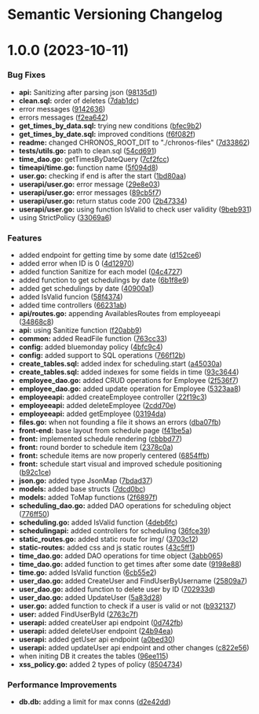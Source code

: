 # Semantic Versioning Changelog

# 1.0.0 (2023-10-11)


### Bug Fixes

* **api:** Sanitizing after parsing json ([98135d1](https://github.com/jotaEspig/chronos/commit/98135d14ccf8e36fba24ec8e6852eee906cec679))
* **clean.sql:** order of deletes ([7dab1dc](https://github.com/jotaEspig/chronos/commit/7dab1dc04b94a0fb4b4999fa925416daa2173497))
* error messages ([9142636](https://github.com/jotaEspig/chronos/commit/91426362b5103f1c99f80277f367d3a8db18b722))
* errors messages ([f2ea642](https://github.com/jotaEspig/chronos/commit/f2ea642a5532eb8b3261d114d0f78c0e63d32374))
* **get_times_by_data.sql:** trying new conditions ([bfec9b2](https://github.com/jotaEspig/chronos/commit/bfec9b2dee4b5608954919f79f40e9dc25ca6a04))
* **get_times_by_date.sql:** improved conditions ([f6f082f](https://github.com/jotaEspig/chronos/commit/f6f082fe6f8e0fb2fd82ebda9ee5ae4144b68b5b))
* **readme:** changed CHRONOS_ROOT_DIT to "./chronos-files" ([7d33862](https://github.com/jotaEspig/chronos/commit/7d338620a6c5de973436b1fa778dad8881a673be))
* **tests/utils.go:** path to clean.sql ([54cd691](https://github.com/jotaEspig/chronos/commit/54cd69121a72edc23cbe79e3f29a3b2db7a2c92a))
* **time_dao.go:** getTimesByDateQuery ([7cf2fcc](https://github.com/jotaEspig/chronos/commit/7cf2fcca561a93ba709a1330f2049604c27aadfa))
* **timeapi/time.go:** function name ([5f094d8](https://github.com/jotaEspig/chronos/commit/5f094d89ea2433071710262a7c8ed6e2a20bb562))
* **user.go:** checking if end is after the start ([1bd80aa](https://github.com/jotaEspig/chronos/commit/1bd80aafc2d86b09c04852fe8217e09dffb09c03))
* **userapi/user.go:** error message ([29e8e03](https://github.com/jotaEspig/chronos/commit/29e8e0333bbf176890a3be5dc2a8e6a9cf5ff1bc))
* **userapi/user.go:** error messages ([89cb5f7](https://github.com/jotaEspig/chronos/commit/89cb5f7c306b8a2fa491ca70f5f6197f6b889d30))
* **userapi/user.go:** return status code 200 ([2b47334](https://github.com/jotaEspig/chronos/commit/2b47334fc3a10279f4285203f5a0d5b2e08d8bc8))
* **userapi/user.go:** using function IsValid to check user validity ([9beb931](https://github.com/jotaEspig/chronos/commit/9beb931b66522c198f6f10d8d671c74d903fe5b4))
* using StrictPolicy ([33069a6](https://github.com/jotaEspig/chronos/commit/33069a661d1e76b4fc175f645f8e3eabc2edf12b))


### Features

* added endpoint for getting time by some date ([d152ce6](https://github.com/jotaEspig/chronos/commit/d152ce68ebc1638217844203c16264c587deca06))
* added error when ID is 0 ([4d12970](https://github.com/jotaEspig/chronos/commit/4d12970152d80a2e2c82f6f87dfddb72781027c7))
* added function Sanitize for each model ([04c4727](https://github.com/jotaEspig/chronos/commit/04c472718e9b3166be7b60e88f782cc794348fcc))
* added function to get schedulings by date ([6b1f8e9](https://github.com/jotaEspig/chronos/commit/6b1f8e909fb615455c1e318cd2284211f42c0e89))
* added get schedulings by date ([40900a1](https://github.com/jotaEspig/chronos/commit/40900a193e5159bdd5fa396c846595962a0d427a))
* added IsValid funcion ([58f4374](https://github.com/jotaEspig/chronos/commit/58f4374353c2af360d3c70092745dceb84734025))
* added time controllers ([66231ab](https://github.com/jotaEspig/chronos/commit/66231ab236aad752a5f9ad952c350afe99990939))
* **api/routes.go:** appending AvailablesRoutes from employeeapi ([34868c8](https://github.com/jotaEspig/chronos/commit/34868c84211c4fe1165f2f81fb150318cb613712))
* **api:** using Sanitize function ([f20abb9](https://github.com/jotaEspig/chronos/commit/f20abb9d4c37732429aca8217fd59e09c43be144))
* **common:** added ReadFile function ([763cc33](https://github.com/jotaEspig/chronos/commit/763cc338f3f503be51c2c2d8ebdadcbee7fa565d))
* **config:** added bluemonday policy ([4bfc9c4](https://github.com/jotaEspig/chronos/commit/4bfc9c4c82ad45233b8168e7d05d18941fda6263))
* **config:** added support to SQL operations ([766f12b](https://github.com/jotaEspig/chronos/commit/766f12b0fc78d48c3ab4a73338a60b0b1654cd2e))
* **create_tables.sql:** added index for scheduling.start ([a45030a](https://github.com/jotaEspig/chronos/commit/a45030ae279705529ba6c16e090ba038ad23b961))
* **create_tables.sql:** added indexes for some fields in time ([93c3644](https://github.com/jotaEspig/chronos/commit/93c36449554b6abf73e379661bafe59b52a07e1c))
* **employee_dao.go:** added CRUD operations for Employee ([2f536f7](https://github.com/jotaEspig/chronos/commit/2f536f7afdee9fae066f4c41ee64b4c6598a2175))
* **employee_dao.go:** added update operation for Employee ([5323aa8](https://github.com/jotaEspig/chronos/commit/5323aa838b4a0f0224a81e3dced0b10493a32402))
* **employeeapi:** added createEmployee controller ([22f19c3](https://github.com/jotaEspig/chronos/commit/22f19c334307e196f17151500d9311d01885b5a5))
* **employeeapi:** added deleteEmployee ([2cdd70e](https://github.com/jotaEspig/chronos/commit/2cdd70e281135e2e476093f02965698e33907773))
* **employeeapi:** added getEmployee ([03194da](https://github.com/jotaEspig/chronos/commit/03194da42d667daa10900fa46210683d0c3aae50))
* **files.go:** when not founding a file it shows an errors ([dba07fb](https://github.com/jotaEspig/chronos/commit/dba07fb768b236eee7a95c4f83c7c87a395abf9d))
* **front-end:** base layout from schedule page ([f41be5a](https://github.com/jotaEspig/chronos/commit/f41be5aac63b7ee75727070d907743267c4414d9))
* **front:** implemented schedule rendering ([cbbbd77](https://github.com/jotaEspig/chronos/commit/cbbbd7726ac73b4aa2280133fcdd501abc1b8193))
* **front:** round border to schedule item ([2378c0a](https://github.com/jotaEspig/chronos/commit/2378c0ad3424c0dc8c05a98e7515114927a4863c))
* **front:** schedule items are now properly centered ([6854ffb](https://github.com/jotaEspig/chronos/commit/6854ffb7c57974d41caac8aa90f61dc771a6d837))
* **front:** schedule start visual and improved schedule positioning ([b92c1ce](https://github.com/jotaEspig/chronos/commit/b92c1ce673eee984dc6a4d4ef94e92d5e9ef1ab7))
* **json.go:** added type JsonMap ([7bdad37](https://github.com/jotaEspig/chronos/commit/7bdad373953f8d4cbedb5b1e299b5a1b085ea264))
* **models:** added base structs ([7dcd0bc](https://github.com/jotaEspig/chronos/commit/7dcd0bc65c828203f314d1c1ad391ab9893c2763))
* **models:** added ToMap functions ([2f6897f](https://github.com/jotaEspig/chronos/commit/2f6897f73c527775318f0cf980b01660afc1991c))
* **scheduling_dao.go:** added DAO operations for scheduling object ([776ff50](https://github.com/jotaEspig/chronos/commit/776ff50202f2a7bb37a1baba430712d584b33703))
* **scheduling.go:** added IsValid function ([4deb6fc](https://github.com/jotaEspig/chronos/commit/4deb6fc9a5a564a8c16447c57e6a6faf19c89aba))
* **schedulingapi:** added controllers for scheduling ([36fce39](https://github.com/jotaEspig/chronos/commit/36fce39756f8c0445699d5aeb01dd8d7b45febf6))
* **static_routes.go:** added static route for img/ ([3703c12](https://github.com/jotaEspig/chronos/commit/3703c1273b50828a7d5d41066bf3f3e309bcf330))
* **static-routes:** added css and js static routes ([43c5ff1](https://github.com/jotaEspig/chronos/commit/43c5ff15dceafd85a9e7abc554f161a35b573133))
* **time_dao.go:** added DAO operations for time object ([3abb065](https://github.com/jotaEspig/chronos/commit/3abb0658f1d5efea393968729bbb3937b5b31474))
* **time_dao.go:** added function to get times after some date ([9198e88](https://github.com/jotaEspig/chronos/commit/9198e88212e73988515acc3a33d0b98aedc89eae))
* **time.go:** added IsValid function ([6cb55e2](https://github.com/jotaEspig/chronos/commit/6cb55e221ae136c47bb873e9f06b7726aa348466))
* **user_dao.go:** added CreateUser and FindUserByUsername ([25809a7](https://github.com/jotaEspig/chronos/commit/25809a7f7f8b1722b52bdb9daaec246a2a7930f2))
* **user_dao.go:** added function to delete user by ID ([702933d](https://github.com/jotaEspig/chronos/commit/702933d661fdc6497c5467037c98dce84c2ab22d))
* **user_dao.go:** added UpdateUser ([5a83d28](https://github.com/jotaEspig/chronos/commit/5a83d285db9c9985a7ad23bee899c8d679d1b229))
* **user.go:** added function to check if a user is valid or not ([b932137](https://github.com/jotaEspig/chronos/commit/b9321375bf6c46c1b20bcb3b93b5cbb54c7f3eee))
* **user:** added FindUserById ([2763c7f](https://github.com/jotaEspig/chronos/commit/2763c7f5866b2d6abd69c1003a6ded52540969a8))
* **userapi:** added createUser api endpoint ([0d742fb](https://github.com/jotaEspig/chronos/commit/0d742fb52b586308c4180ac32795d42455f10de8))
* **userapi:** added deleteUser endpoint ([24b94ea](https://github.com/jotaEspig/chronos/commit/24b94eadb9f5799ea86a70f055c5b8d1a997076a))
* **userapi:** added getUser api endpoint ([a0bed30](https://github.com/jotaEspig/chronos/commit/a0bed30e81cbd80330349ef4bfc23ea31737f212))
* **userapi:** added updateUser api endpoint and other changes ([c822e56](https://github.com/jotaEspig/chronos/commit/c822e56c4fa4b027ecd7cd22562b29710b66ea75))
* when initing DB it creates the tables ([96ee115](https://github.com/jotaEspig/chronos/commit/96ee1155768dca6074efc09976c78cc5ac3b7c44))
* **xss_policy.go:** added 2 types of policy ([8504734](https://github.com/jotaEspig/chronos/commit/85047342da308660f14a10cf44de137dbe9487d1))


### Performance Improvements

* **db.db:** adding a limit for max conns ([d2e42dd](https://github.com/jotaEspig/chronos/commit/d2e42ddc6108d60ae714cbba84a26f62a8dba368))
